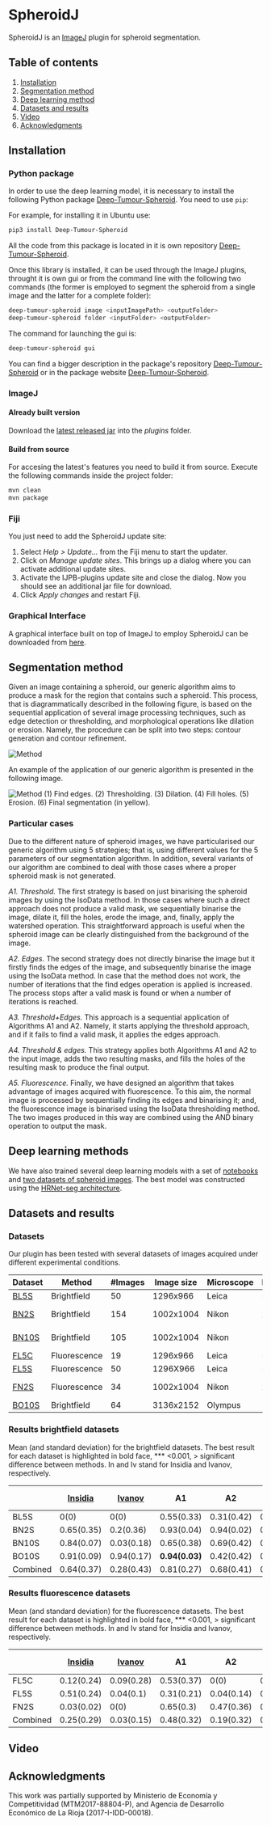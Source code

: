 # SpheroidJ

SpheroidJ is an [ImageJ](http://imagej.net/Welcome) plugin for spheroid segmentation. 

## Table of contents

1. [Installation](#installation)
2. [Segmentation method](#segmentation-method)
3. [Deep learning method](#deep-learning-method)
4. [Datasets and results](#datasets-and-results)
5. [Video](#video)
6. [Acknowledgments](#Acknowledgments)

## Installation

### Python package

In order to use the deep learning model, it is necessary to install the following Python package [Deep-Tumour-Spheroid](https://pypi.org/project/Deep-Tumour-Spheroid/). You need to use `pip`:

For example, for installing it in Ubuntu use:
```bash
pip3 install Deep-Tumour-Spheroid
```

All the code from this package is located in it is own repository [Deep-Tumour-Spheroid](https://github.com/WaterKnight1998/Deep-Tumour-Spheroid).

Once this library is installed, it can be used through the ImageJ plugins, throught it is own gui or from the command line with the following two commands (the former is employed to segment the spheroid from a single image and the latter for a complete folder):

```bash
deep-tumour-spheroid image <inputImagePath> <outputFolder>
deep-tumour-spheroid folder <inputFolder> <outputFolder>
```

The command for launching the gui is:
```bash
deep-tumour-spheroid gui
```

You can find a bigger description in the package's repository [Deep-Tumour-Spheroid](https://github.com/WaterKnight1998/Deep-Tumour-Spheroid) or in the package website [Deep-Tumour-Spheroid](https://pypi.org/project/Deep-Tumour-Spheroid/).
### ImageJ

#### Already built version
Download the [latest released jar](https://github.com/joheras/SpheroidJ/releases) into the _plugins_ folder.

#### Build from source

For accesing the latest's features you need to build it from source.
Execute the following commands inside the project folder:

```bash
mvn clean
mvn package
```

### Fiji

You just need to add the SpheroidJ update site:

1. Select _Help > Update..._ from the Fiji menu to start the updater.
2. Click on _Manage update sites_. This brings up a dialog where you can activate additional update sites.
3. Activate the IJPB-plugins update site and close the dialog. Now you should see an additional jar file for download.
4. Click _Apply changes_ and restart Fiji.

### Graphical Interface

A graphical interface built on top of ImageJ to employ SpheroidJ can be downloaded from [here](https://github.com/Wioland/Esferoides-master/).

## Segmentation method

Given an image containing a spheroid, our generic algorithm aims to produce a mask for the region that contains such a spheroid. This process, that is diagrammatically described in the following figure, is based on the sequential application of several image processing techniques, such as edge detection or thresholding, and morphological operations like dilation or erosion. Namely, the procedure can be split into two steps: contour generation and contour refinement.

![Method](images/general2.png)


An example of the application of our generic algorithm is presented in the following image.

![Method](images/example.png)
(1) Find edges. (2) Thresholding. (3) Dilation. (4) Fill holes. (5) Erosion. (6) Final segmentation (in yellow).

### Particular cases

Due to the different nature of spheroid images, we have particularised our generic algorithm using 5 strategies; that is, using different values for the 5 parameters of our segmentation algorithm. In addition, several variants of our algorithm are combined to deal with those cases where a proper spheroid mask is not generated.

*A1. Threshold.* The first strategy is based on just binarising the spheroid images by using the IsoData method. In those cases where such a direct approach does not produce a valid mask, we sequentially binarise the image, dilate it, fill the holes, erode the image, and, finally, apply the watershed operation. This straightforward approach is useful when the spheroid image can be clearly distinguished from the background of the image.  

*A2. Edges.* The second strategy does not directly binarise the image but it firstly finds the edges of the image, and subsequently binarise the image using the IsoData method. In case that the method does not work, the number of iterations that the find edges operation is applied is increased. The process stops after a valid mask is found or when a number of iterations is reached.  

*A3. Threshold+Edges.* This approach is a sequential application of Algorithms A1 and A2. Namely, it starts applying the threshold approach, and if it fails to find a valid mask, it applies the edges approach. 

*A4. Threshold \& edges.* This strategy applies both Algorithms A1 and A2 to the input image, adds the two resulting masks, and fills the holes of the resulting mask to produce the final output.  

*A5. Fluorescence.* Finally, we have designed an algorithm that takes advantage of images acquired with fluorescence. To this aim, the normal image is processed by sequentially finding its edges and binarising it; and, the fluorescence image is binarised using the IsoData thresholding method. The two images produced in this way are combined using the AND binary operation to output the mask. 

## Deep learning methods

We have also trained several deep learning models with a set of [notebooks]() and [two datasets of spheroid images](). The best model was constructed using the [HRNet-seg architecture](https://arxiv.org/pdf/1908.07919.pdf).

## Datasets and results

### Datasets

Our plugin has been tested with several datasets of images acquired under different experimental conditions. 

| Dataset | Method | #Images  |  Image size | Microscope | Magnification | Format | Type | Culture |
|--------|--------|--------|--------|--------|--------|--------|--------|--------|
| [BL5S](https://github.com/joheras/SpheroidJ/releases/download/Datasets/BL5S.zip) | Brightfield | 50 | 1296x966 | Leica | 5x | TIFF | RGB | Suspension | 
| [BN2S](https://github.com/joheras/SpheroidJ/releases/download/Datasets/BN2S.zip) | Brightfield | 154 | 1002x1004 | Nikon | 2x | ND2 | Gray 16bits | Suspension | 
| [BN10S](https://github.com/joheras/SpheroidJ/releases/download/Datasets/BN10S.zip) | Brightfield | 105 | 1002x1004 | Nikon | 10x | ND2 | Gray 16bits | Suspension | 
| [FL5C](https://github.com/joheras/SpheroidJ/releases/download/Datasets/FL5C.zip) | Fluorescence | 19 | 1296x966  | Leica | 5x | TIFF | RGB | Collagen | 
| [FL5S](https://github.com/joheras/SpheroidJ/releases/download/Datasets/FL5S.zip) | Fluorescence | 50 | 1296X966 | Leica | 5x | TIFF | RGB | Suspension | 
| [FN2S](https://github.com/joheras/SpheroidJ/releases/download/Datasets/FN2S.zip) | Fluorescence | 34 | 1002x1004 | Nikon | 2x | ND2 | Gray 16bits | Suspension  |
| [BO10S](http://imagej.1557.x6.nabble.com/A-macro-for-automated-spheroid-size-analysis-td5009205.html) | Brightfield | 64 | 3136x2152 | Olympus | 10x | JPG | RGB | Suspension |

### Results brightfield datasets

Mean (and standard deviation) for the brightfield datasets. The best result for each dataset is highlighted in bold face, *** <0.001, > significant difference between methods. In and Iv stand for Insidia and Ivanov, respectively.

|| [Insidia](https://doi.org/10.1002/biot.201700140) | [Ivanov](http://dx.doi.org/10.1371/journal.pone.0103817) | A1 | A2 | A3 | A4 | HRNet| Friedman Test | Dunn test | 
|---------| --------- | --------- | --------- | --------- | --------- | --------- | --------- | --------- |--------- |
| BL5S | 0(0) | 0(0) | 0.55(0.33) | 0.31(0.42) |  0.63(0.39) | 0(0) | **0.75(0.25)** | 210.927***| D,A3,A1>A2,A4,In,Iv | 
| BN2S | 0.65(0.35) | 0.2(0.36) | 0.93(0.04) | 0.94(0.02) | 0.72(0.35) | 0.73(0.35) | **0.96(0.01)** | 605.858*** | D>A2,A1>A4,A3>In,Iv |
| BN10S | 0.84(0.07) | 0.03(0.18) | 0.65(0.38) | 0.69(0.42) | 0.6(0.42) | 0.95(0.01) | **0.97(0.01)** |  298.768*** | D>A4>In>A2,A1>A3>Iv |
| BO10S | 0.91(0.09) | 0.94(0.17) |  **0.94(0.03)** | 0.42(0.42) | 0.79(0.36) | 0.88(0.10) | 0.92(0.03) | 254.627*** | A1,Iv>D,In,A4>A3>A2 | 
| Combined | 0.64(0.37) | 0.28(0.43) |  0.81(0.27) | 0.68(0.41) | 0.7(0.39) | 0.74(0.35)| **0.92(0.12)**  | 657.414*** | D>A1>A4,A3,A2>In,Iv |

### Results fluorescence datasets

Mean (and standard deviation) for the fluorescence datasets. The best result for each dataset is highlighted in bold face, *** <0.001, > significant difference between methods. In and Iv stand for Insidia and Ivanov, respectively.

|| [Insidia](https://doi.org/10.1002/biot.201700140) | [Ivanov](http://dx.doi.org/10.1371/journal.pone.0103817) | A1 | A2 | A3 | A4 | A5 | HRNet| Friedman Test | Dunn test | 
|---------| --------- | --------- | --------- | --------- | --------- | --------- | --------- | --------- |--------- |--------- |
| FL5C  |  0.12(0.24)  |  0.09(0.28)  |  0.53(0.37)  |  0(0)  |  0.4(0.37)  |  0(0)  |  0.67(0.17) | **0.71(0.3)**  |  87.886*** | D,A5,A1>A3,In,Iv,A2,A4 |
| FL5S  |  0.51(0.24)  |  0.04(0.1)  |  0.31(0.21)  |  0.04(0.14)  |  0.42(0.27)  |  0(0)  |  **0.89(0.07)** | 0.70(0.26)| 224.878*** |  A5,D>In,A3,A1>A2,Iv,A4 |
| FN2S  |  0.03(0.02)  |  0(0)  |  0.65(0.3)  |  0.47(0.36)  |  0.02(0.16)  |  0.05(0.04)  |  **0.82(0.17)** | 0.78(0.2)|  185.960*** | A5,D, A1>A2,A4,In,A3,Iv |
| Combined  |  0.25(0.29)  |  0.03(0.15)  |  0.48(0.32)  |  0.19(0.32)  |  0.27(0.32)  |  0.03(0.10)  |  **0.82(0.16)** | 0.74(0.25)| 384.744*** | A5,D>A1>A3,In>A2,Iv |

## Video

## Acknowledgments 

This work was partially supported by Ministerio de Economía y Competitividad (MTM2017-88804-P), and Agencia de Desarrollo Económico de La Rioja (2017-I-IDD-00018).
